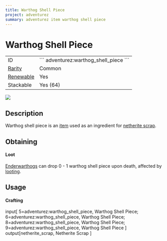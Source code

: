 ```yaml
---
title: Warthog Shell Piece
project: adventurez
summary: adventurez item warthog shell piece
---
```

# Warthog Shell Piece
<div class="main_table">
<div class="left_main_table">
<table class="left_table">
    <tbody>
        <tr>
            <td class="first-column">ID</td>
            <td class="second-column">
            ```
            adventurez:warthog_shell_piece
            ```
            </td>
        </tr>
        <tr id="linear-top">
            <td class="first-column"><a href="https://minecraft.wiki/w/Rarity" target="_blank">Rarity</a></td>
            <td class="second-column">Common</td>
        </tr>
        <tr id="linear-top">
            <td class="first-column"><a href="https://minecraft.wiki/w/Renewable_resource" target="_blank">Renewable</a></td>
            <td class="second-column">Yes</td>
        </tr>
        <tr id="linear-top">
            <td class="first-column">Stackable</td>
            <td class="second-column">Yes (64)</td>
        </tr>
    </tbody>
</table>
</div>
    <img src="/wiki/assets/adventurez/items/warthog_shell_piece.png" loading="lazy" class="right_img_table"/>
</div>

## Description
Warthog shell piece is an [item](https://minecraft.wiki/w/Item) used as an ingredient for [netherite scrap](https://minecraft.wiki/w/Netherite_Scrap).

## Obtaining
#### Loot
[Enderwarthogs](/wiki/mods/AdventureZ/Entities/Enderwarthog) can drop 0 - 1 warthog shell piece upon death, affected by [looting](https://minecraft.wiki/w/Looting).

## Usage

#### Crafting
<div id="crafting-table">
<div class="crafting-element" crafting-type="vanilla_crafting">
input[
    5=adventurez:warthog_shell_piece, Warthog Shell Piece;  
    6=adventurez:warthog_shell_piece, Warthog Shell Piece;  
    8=adventurez:warthog_shell_piece, Warthog Shell Piece; 
    9=adventurez:warthog_shell_piece, Warthog Shell Piece
]
output[netherite_scrap, Netherite Scrap ]
</div>
</div>
